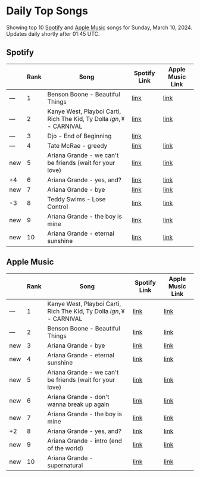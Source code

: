 # Daily Top Songs

Showing top 10 [Spotify](#spotify) and [Apple Music](#apple-music) songs for Sunday, March 10, 2024. Updates daily shortly after 01:45 UTC.

## Spotify

|             | Rank            | Song            | Spotify Link                    | Apple Music Link                                                                             |
| ----------- | --------------- | --------------- | ------------------------------- | -------------------------------------------------------------------------------------------- |
| — | 1 | Benson Boone - Beautiful Things | [link](https://open.spotify.com/track/6tNQ70jh4OwmPGpYy6R2o9) | [link](https://music.apple.com/us/song/beautiful-things/1724488124) |
| — | 2 | Kanye West, Playboi Carti, Rich The Kid, Ty Dolla $ign, ¥$ - CARNIVAL | [link](https://open.spotify.com/track/4m4BHvDfzIgj5LbQLuFiIp) | [link](https://music.apple.com/us/song/carnival/1730241073) |
| — | 3 | Djo - End of Beginning | [link](https://open.spotify.com/track/3qhlB30KknSejmIvZZLjOD) |  |
| — | 4 | Tate McRae - greedy | [link](https://open.spotify.com/track/3rUGC1vUpkDG9CZFHMur1t) | [link](https://music.apple.com/us/song/greedy/1706381103) |
| new | 5 | Ariana Grande - we can't be friends (wait for your love) | [link](https://open.spotify.com/track/46kspZSY3aKmwQe7O77fCC) | [link](https://music.apple.com/us/song/we-cant-be-friends-wait-for-your-love/1725878242) |
| +4 | 6 | Ariana Grande - yes, and? | [link](https://open.spotify.com/track/7gaA3wERFkFkgivjwbSvkG) | [link](https://music.apple.com/us/song/yes-and/1724584201) |
| new | 7 | Ariana Grande - bye | [link](https://open.spotify.com/track/1Rweq7vNjK4kZBbGrmxQsl) | [link](https://music.apple.com/us/song/bye/1725877947) |
| -3 | 8 | Teddy Swims - Lose Control | [link](https://open.spotify.com/track/17phhZDn6oGtzMe56NuWvj) | [link](https://music.apple.com/us/song/lose-control/1691699836) |
| new | 9 | Ariana Grande - the boy is mine | [link](https://open.spotify.com/track/0Lmbke3KNVFXtoH2mMSHCw) | [link](https://music.apple.com/us/song/the-boy-is-mine/1725878239) |
| new | 10 | Ariana Grande - eternal sunshine | [link](https://open.spotify.com/track/2waUyWiimcCeA8DbJH8BtT) | [link](https://music.apple.com/us/song/eternal-sunshine/1725877964) |

## Apple Music

|             | Rank            | Song            | Spotify Link                    | Apple Music Link                   |
| ----------- | --------------- | --------------- | ------------------------------- | ---------------------------------- |
| — | 1 | Kanye West, Playboi Carti, Rich The Kid, Ty Dolla $ign, ¥$ - CARNIVAL | [link](https://open.spotify.com/track/4m4BHvDfzIgj5LbQLuFiIp) | [link](https://music.apple.com/us/song/carnival/1730241073) |
| — | 2 | Benson Boone - Beautiful Things | [link](https://open.spotify.com/track/6tNQ70jh4OwmPGpYy6R2o9) | [link](https://music.apple.com/us/song/beautiful-things/1724488124) |
| new | 3 | Ariana Grande - bye | [link](https://open.spotify.com/track/1Rweq7vNjK4kZBbGrmxQsl) | [link](https://music.apple.com/us/song/bye/1725877947) |
| new | 4 | Ariana Grande - eternal sunshine | [link](https://open.spotify.com/track/2waUyWiimcCeA8DbJH8BtT) | [link](https://music.apple.com/us/song/eternal-sunshine/1725877964) |
| new | 5 | Ariana Grande - we can't be friends (wait for your love) | [link](https://open.spotify.com/track/46kspZSY3aKmwQe7O77fCC) | [link](https://music.apple.com/us/song/we-cant-be-friends-wait-for-your-love/1725878242) |
| new | 6 | Ariana Grande - don't wanna break up again | [link](https://open.spotify.com/track/0o3ua5ufFK7nfRzbDUNoGA) | [link](https://music.apple.com/us/song/dont-wanna-break-up-again/1725877948) |
| new | 7 | Ariana Grande - the boy is mine | [link](https://open.spotify.com/track/0Lmbke3KNVFXtoH2mMSHCw) | [link](https://music.apple.com/us/song/the-boy-is-mine/1725878239) |
| +2 | 8 | Ariana Grande - yes, and? | [link](https://open.spotify.com/track/7gaA3wERFkFkgivjwbSvkG) | [link](https://music.apple.com/us/song/yes-and/1724584201) |
| new | 9 | Ariana Grande - intro (end of the world) | [link](https://open.spotify.com/track/2o1pb13quMReXZqE7jWsgq) | [link](https://music.apple.com/us/song/intro-end-of-the-world/1725877946) |
| new | 10 | Ariana Grande - supernatural | [link](https://open.spotify.com/track/142PiXzA84lmEw2RstFHFa) | [link](https://music.apple.com/us/song/supernatural/1725877965) |
